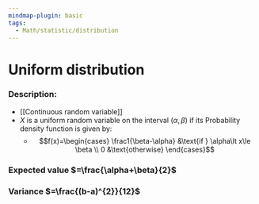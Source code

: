 ```yaml
---
mindmap-plugin: basic
tags:
  - Math/statistic/distribution
---
```

# Uniform distribution
### Description:
- [[Continuous random variable]]
- $X$ is a uniform random variable on the interval $(\alpha,\beta)$ if its Probability density function is given by:
	- $$f(x)=\begin{cases} \frac1{\beta-\alpha} &\text{if } \alpha\lt x\le \beta \\ 0 &\text{otherwise} \end{cases}$$
### Expected value $=\frac{\alpha+\beta}{2}$
### Variance $=\frac{(b-a)^{2}}{12}$
